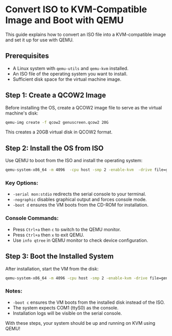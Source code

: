 # Convert ISO to KVM-Compatible Image and Boot with QEMU

This guide explains how to convert an ISO file into a KVM-compatible image and set it up for use with QEMU.

## Prerequisites
- A Linux system with `qemu-utils` and `qemu-kvm` installed.
- An ISO file of the operating system you want to install.
- Sufficient disk space for the virtual machine image.

## Step 1: Create a QCOW2 Image
Before installing the OS, create a QCOW2 image file to serve as the virtual machine's disk:

```bash
qemu-img create -f qcow2 genuscreen.qcow2 20G
```

This creates a 20GB virtual disk in QCOW2 format.

## Step 2: Install the OS from ISO
Use QEMU to boot from the ISO and install the operating system:

```bash
qemu-system-x86_64 -m 4096  -cpu host -smp 2 -enable-kvm  -drive file=genuscreen.qcow2,format=qcow2 -cdrom genuscreen.iso -boot d  -serial mon:stdio -nographic
```

### Key Options:
- `-serial mon:stdio` redirects the serial console to your terminal.
- `-nographic` disables graphical output and forces console mode.
- `-boot d` ensures the VM boots from the CD-ROM for installation.

### Console Commands:
- Press `Ctrl+a` then `c` to switch to the QEMU monitor.
- Press `Ctrl+a` then `x` to exit QEMU.
- Use `info qtree` in QEMU monitor to check device configuration.

## Step 3: Boot the Installed System
After installation, start the VM from the disk:

```bash
qemu-system-x86_64 -m 4096 -cpu host -smp 2 -enable-kvm -drive file=genuscreen.qcow2,format=qcow2 -boot c -serial mon:stdio -nographic
```

### Notes:
- `-boot c` ensures the VM boots from the installed disk instead of the ISO.
- The system expects COM1 (ttyS0) as the console.
- Installation logs will be visible on the serial console.

With these steps, your system should be up and running on KVM using QEMU!